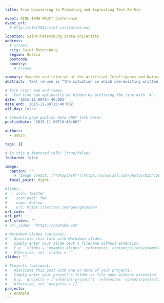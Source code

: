 ```yaml
---
title: From Uncovering to Promoting and Exploiting Text Re-Use

event: AINL-ISMW FRUCT Conference
event_url: 
  # http://clef2024.clef-initiative.eu/

location: Saint-Petersburg State University
address:
  # street: 
  city: Saint Petersburg
  region: Russia
  postcode: 
  country: 
    # France

summary: Keynote and tutorial at the Artificial Intelligence and Natural Language  Information Extraction, Social Media and Web Search AINL-ISMW FRUCT.
abstract: 'Text re-use is “the situation in which pre-existing written material is consciously used again during the creation of a new text or version” (Clough, 2010). Plagiarism, the most (in)famous kind of text re-use, occurs when no credit is given to the author of an original ---borrowed--- material. In this talk I discuss four main topics: (i) the 3-axes strategy to discourage plagiarism in academia: prevention, surveillance, and response; (ii) the different mechanisms applied when borrowing a text, ranging from verbatim copy to translation; (iii) the computational models available to uncover (or not!) different types of borrowings; and (iv) a couple of scenarios in which text re-use (and its detection) is actually beneficial.'

# Talk start and end times.
#   End time can optionally be hidden by prefixing the line with `#`.
date: '2015-11-09T14:40:00Z'
date_end: '2015-11-09T15:40:00Z'
all_day: false

# Schedule page publish date (NOT talk date).
publishDate: '2015-11-09T16:40:00Z'

authors:
  - admin

tags: []

# Is this a featured talk? (true/false)
featured: false

image:
  caption: ''
    # 'Image credit: [**Unsplash**](https://unsplash.com/photos/bzdhc5b3Bxs)'
  focal_point: Right

#links:
#  - icon: twitter
#    icon_pack: fab
#    name: Follow
#    url: https://twitter.com/georgecushen
url_code: ''
url_pdf: ''
url_slides: ''
# url_video: 'https://youtube.com'

# Markdown Slides (optional).
#   Associate this talk with Markdown slides.
#   Simply enter your slide deck's filename without extension.
#   E.g. `slides = "example-slides"` references `content/slides/example-slides.md`.
#   Otherwise, set `slides = ""`.
slides: ""

# Projects (optional).
#   Associate this post with one or more of your projects.
#   Simply enter your project's folder or file name without extension.
#   E.g. `projects = ["internal-project"]` references `content/project/deep-learning/index.md`.
#   Otherwise, set `projects = []`.
projects:
  - example
---
```


<!-- {{% callout note %}}
Click on the **Slides** button above to view the built-in slides feature.
{{% /callout %}}

Slides can be added in a few ways:

- **Create** slides using Hugo Blox Builder's [_Slides_](https://docs.hugoblox.com/reference/content-types/) feature and link using `slides` parameter in the front matter of the talk file
- **Upload** an existing slide deck to `static/` and link using `url_slides` parameter in the front matter of the talk file
- **Embed** your slides (e.g. Google Slides) or presentation video on this page using [shortcodes](https://docs.hugoblox.com/reference/markdown/).

Further event details, including [page elements](https://docs.hugoblox.com/reference/markdown/) such as image galleries, can be added to the body of this page.
 -->